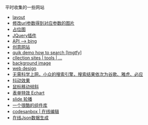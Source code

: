 平时收集的一些网站
+ [layout](https://gridbyexample.com/examples/)
+ [修改url参数得到对应参数的图片](https://unsplash.it/)
+ [占位图](https://github.com/yongheng2016/Collection-of-Web-sites/issues/1)
+ [JQuery插件](https://jqueryui.com/resizable/)
+ [API --> bing](https://github.com/yongheng2016/Collection-of-Web-sites/issues/2)
+ [创意网站](http://fff.cmiscm.com/#!/main)
+ [quik demo how to search [lmgtfy]](http://zh.lmgtfy.com/)
+ [cllection sites | tools | ...](https://ezbytool.com/)
+ [background image](https://inspirationhut.net/design-resources/20-beautiful-seamless-patterns-for-your-website-background/)
+ [web design](https://designschool.canva.com/blog/website-background-pattern/)
+ [无需科学上网，小众的搜索引擎，搜索结果依次为谷歌、雅虎、必应](http://bird.so/)
+ [抖动效果](http://elrumordelaluz.github.io/csshake/)
+ [鼠标移动倾斜](https://micku7zu.github.io/vanilla-tilt.js/)
+ [表单特效 Echart](http://echarts.baidu.com/feature.html)
+ [slide 轮播](http://amazeui.org/javascript/slider?_ver=2.x)
+ [一个很酷的组件库](http://blueprintjs.com/docs/v2/#core/components/alert)
+ [codesanbox | 在线编辑](https://codesandbox.io/)
+ [在线Json数据生成](http://myjson.com/)
